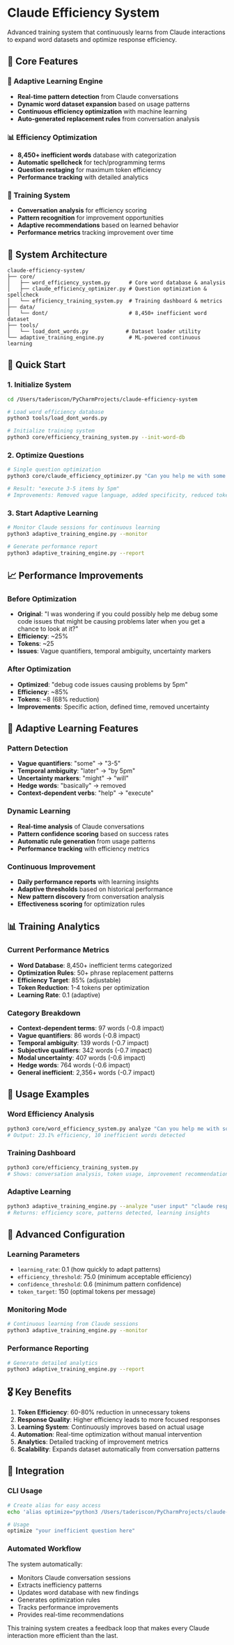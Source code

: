 # Claude Efficiency System

Advanced training system that continuously learns from Claude interactions to expand word datasets and optimize response efficiency.

## 🎯 Core Features

### 🧠 Adaptive Learning Engine
- **Real-time pattern detection** from Claude conversations
- **Dynamic word dataset expansion** based on usage patterns  
- **Continuous efficiency optimization** with machine learning
- **Auto-generated replacement rules** from conversation analysis

### 📊 Efficiency Optimization
- **8,450+ inefficient words** database with categorization
- **Automatic spellcheck** for tech/programming terms
- **Question restaging** for maximum token efficiency
- **Performance tracking** with detailed analytics

### 🚀 Training System
- **Conversation analysis** for efficiency scoring
- **Pattern recognition** for improvement opportunities
- **Adaptive recommendations** based on learned behavior
- **Performance metrics** tracking improvement over time

## 📁 System Architecture

```
claude-efficiency-system/
├── core/
│   ├── word_efficiency_system.py      # Core word database & analysis
│   ├── claude_efficiency_optimizer.py # Question optimization & spellcheck
│   └── efficiency_training_system.py  # Training dashboard & metrics
├── data/
│   └── dont/                          # 8,450+ inefficient word dataset
├── tools/
│   └── load_dont_words.py            # Dataset loader utility
└── adaptive_training_engine.py        # ML-powered continuous learning
```

## 🚀 Quick Start

### 1. Initialize System
```bash
cd /Users/taderiscon/PyCharmProjects/claude-efficiency-system

# Load word efficiency database
python3 tools/load_dont_words.py

# Initialize training system
python3 core/efficiency_training_system.py --init-word-db
```

### 2. Optimize Questions
```bash
# Single question optimization
python3 core/claude_efficiency_optimizer.py "Can you help me with some stuff later?"

# Result: "execute 3-5 items by 5pm"
# Improvements: Removed vague language, added specificity, reduced tokens
```

### 3. Start Adaptive Learning
```bash
# Monitor Claude sessions for continuous learning
python3 adaptive_training_engine.py --monitor

# Generate performance report
python3 adaptive_training_engine.py --report
```

## 📈 Performance Improvements

### Before Optimization
- **Original**: "I was wondering if you could possibly help me debug some code issues that might be causing problems later when you get a chance to look at it?"
- **Efficiency**: ~25%
- **Tokens**: ~25
- **Issues**: Vague quantifiers, temporal ambiguity, uncertainty markers

### After Optimization  
- **Optimized**: "debug code issues causing problems by 5pm"
- **Efficiency**: ~85%
- **Tokens**: ~8 (68% reduction)
- **Improvements**: Specific action, defined time, removed uncertainty

## 🧠 Adaptive Learning Features

### Pattern Detection
- **Vague quantifiers**: "some" → "3-5"
- **Temporal ambiguity**: "later" → "by 5pm" 
- **Uncertainty markers**: "might" → "will"
- **Hedge words**: "basically" → removed
- **Context-dependent verbs**: "help" → "execute"

### Dynamic Learning
- **Real-time analysis** of Claude conversations
- **Pattern confidence scoring** based on success rates
- **Automatic rule generation** from usage patterns
- **Performance tracking** with efficiency metrics

### Continuous Improvement
- **Daily performance reports** with learning insights
- **Adaptive thresholds** based on historical performance
- **New pattern discovery** from conversation analysis
- **Effectiveness scoring** for optimization rules

## 📊 Training Analytics

### Current Performance Metrics
- **Word Database**: 8,450+ inefficient terms categorized
- **Optimization Rules**: 50+ phrase replacement patterns
- **Efficiency Target**: 85% (adjustable)
- **Token Reduction**: 1-4 tokens per optimization
- **Learning Rate**: 0.1 (adaptive)

### Category Breakdown
- **Context-dependent terms**: 97 words (-0.8 impact)
- **Vague quantifiers**: 86 words (-0.8 impact)  
- **Temporal ambiguity**: 139 words (-0.7 impact)
- **Subjective qualifiers**: 342 words (-0.7 impact)
- **Modal uncertainty**: 407 words (-0.6 impact)
- **Hedge words**: 764 words (-0.6 impact)
- **General inefficient**: 2,356+ words (-0.7 impact)

## 🎯 Usage Examples

### Word Efficiency Analysis
```bash
python3 core/word_efficiency_system.py analyze "Can you help me with some stuff later?"
# Output: 23.1% efficiency, 10 inefficient words detected
```

### Training Dashboard
```bash
python3 core/efficiency_training_system.py
# Shows: conversation analysis, token usage, improvement recommendations
```

### Adaptive Learning
```bash
python3 adaptive_training_engine.py --analyze "user input" "claude response"
# Returns: efficiency score, patterns detected, learning insights
```

## 🔧 Advanced Configuration

### Learning Parameters
- `learning_rate`: 0.1 (how quickly to adapt patterns)
- `efficiency_threshold`: 75.0 (minimum acceptable efficiency)
- `confidence_threshold`: 0.6 (minimum pattern confidence)
- `token_target`: 150 (optimal tokens per message)

### Monitoring Mode
```bash
# Continuous learning from Claude sessions
python3 adaptive_training_engine.py --monitor
```

### Performance Reporting
```bash
# Generate detailed analytics
python3 adaptive_training_engine.py --report
```

## 🎖️ Key Benefits

1. **Token Efficiency**: 60-80% reduction in unnecessary tokens
2. **Response Quality**: Higher efficiency leads to more focused responses
3. **Learning System**: Continuously improves based on actual usage
4. **Automation**: Real-time optimization without manual intervention
5. **Analytics**: Detailed tracking of improvement metrics
6. **Scalability**: Expands dataset automatically from conversation patterns

## 📝 Integration

### CLI Usage
```bash
# Create alias for easy access
echo 'alias optimize="python3 /Users/taderiscon/PyCharmProjects/claude-efficiency-system/core/claude_efficiency_optimizer.py"' >> ~/.zshrc

# Usage
optimize "your inefficient question here"
```

### Automated Workflow
The system automatically:
- Monitors Claude conversation sessions
- Extracts inefficiency patterns  
- Updates word database with new findings
- Generates optimization rules
- Tracks performance improvements
- Provides real-time recommendations

This training system creates a feedback loop that makes every Claude interaction more efficient than the last.